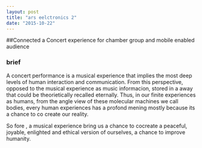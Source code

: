 ```yaml
---
layout: post
title: "ars eelctronics 2"
date: "2015-10-22"
---
```


##Connected
a Concert experience for chamber group and mobile enabled audience


### brief
A concert performance is a musical experience that implies the most deep levels of human interaction and communication.
From this perspective, opposed to the musical experience as music informacion, stored in a away that could be theorietically recalled eternally.
Thus, in our finite experiences as humans, from the angle view of these molecular machines we call bodies, every human experiences has a  profond mening mostly because its a chance to co create our reality.

So fore , a musical experience bring us a chance to cocreate a peaceful, joyable, enlighted and ethical version of ourselves, a chance to improve humanity.
